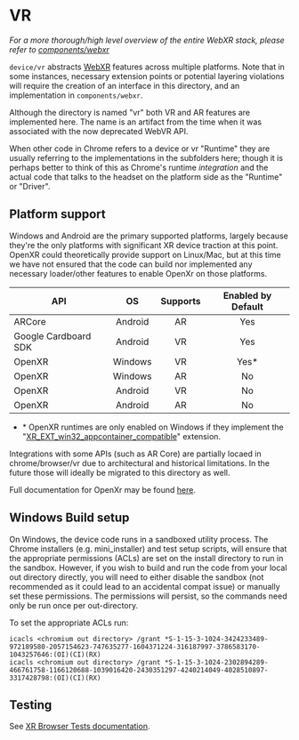 # VR

_For a more thorough/high level overview of the entire WebXR stack, please refer to
[components/webxr](https://source.chromium.org/chromium/chromium/src/+/main:components/webxr/README.md)_

`device/vr` abstracts [WebXR](https://immersive-web.github.io/webxr/) features
across multiple platforms. Note that in some instances, necessary extension
points or potential layering violations will require the creation of an
interface in this directory, and an implementation in `components/webxr`.

Although the directory is named "vr" both VR and AR features are implemented
here. The name is an artifact from the time when it was associated with the now
deprecated WebVR API.

When other code in Chrome refers to a device or vr "Runtime" they are usually
referring to the implementations in the subfolders here; though it is perhaps
better to think of this as Chrome's runtime *integration* and the actual code
that talks to the headset on the platform side as the "Runtime" or "Driver".

## Platform support

Windows and Android are the primary supported platforms, largely because they're
the only platforms with significant XR device traction at this point. OpenXR
could theoretically provide support on Linux/Mac, but at this time we have not
ensured that the code can build nor implemented any necessary loader/other
features to enable OpenXr on those platforms.

| API                   | OS       | Supports | Enabled by Default |
|-----------------------|:--------:|:--------:|:------------------:|
| ARCore                | Android  | AR       | Yes                |
| Google Cardboard SDK  | Android  | VR       | Yes                |
| OpenXR                | Windows  | VR       | Yes*               |
| OpenXR                | Windows  | AR       | No                 |
| OpenXR                | Android  | VR       | No                 |
| OpenXR                | Android  | AR       | No                 |

 - \* OpenXR runtimes are only enabled on Windows if they implement the
   "[XR_EXT_win32_appcontainer_compatible](https://www.khronos.org/registry/OpenXR/specs/1.0/html/xrspec.html#XR_EXT_win32_appcontainer_compatible)"
   extension.

Integrations with some APIs (such as AR Core) are partially locaed in
chrome/browser/vr due to architectural and historical limitations. In the future
those will ideally be migrated to this directory as well.

Full documentation for OpenXr may be found [here](openxr/README.md).

## Windows Build setup
On Windows, the device code runs in a sandboxed utility process. The Chrome
installers (e.g. mini_installer) and test setup scripts, will ensure that the
appropriate permissions (ACLs) are set on the install directory to run in the
sandbox. However, if you wish to build and run the code from your local out
directory directly, you will need to either disable the sandbox (not recommended
as it could lead to an accidental compat issue) or manually set these
permissions. The permissions will persist, so the commands need only be run once
per out-directory.

To set the appropriate ACLs run:
```
icacls <chromium out directory> /grant *S-1-15-3-1024-3424233489-972189580-2057154623-747635277-1604371224-316187997-3786583170-1043257646:(OI)(CI)(RX)
icacls <chromium out directory> /grant *S-1-15-3-1024-2302894289-466761758-1166120688-1039016420-2430351297-4240214049-4028510897-3317428798:(OI)(CI)(RX)
```

## Testing
See [XR Browser Tests documentation](../../chrome/browser/vr/test/xr_browser_tests.md).
